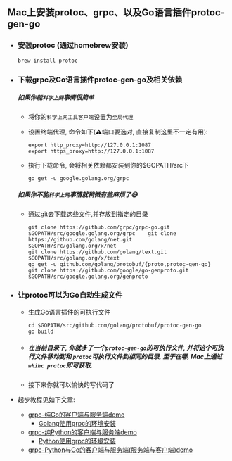 ## Mac上安装protoc、grpc、以及Go语言插件protoc-gen-go

- ### 安装protoc (通过homebrew安装)

  ```shell
  brew install protoc
  ```

- ### 下载grpc及Go语言插件protoc-gen-go及相关依赖

  ##### 如果你能`科学上网`事情很简单

  - 将你的`科学上网工具客户端`设置为`全局代理`

  - 设置终端代理, 命令如下(⚠️端口要选对, 直接复制这里不一定有用):

    ```shell
    export http_proxy=http://127.0.0.1:1087
    export https_proxy=http://127.0.0.1:1087
    ```

  - 执行下载命令, 会将相关依赖都安装到你的$GOPATH/src下

    ```shell
    go get -u google.golang.org/grpc
    ```

  ##### 如果你不能`科学上网`事情就稍微有些麻烦了😅

  - 通过git去下载这些文件,并存放到指定的目录

    ```shell
    git clone https://github.com/grpc/grpc-go.git $GOPATH/src/google.golang.org/grpc    git clone https://github.com/golang/net.git $GOPATH/src/golang.org/x/net    
    git clone https://github.com/golang/text.git $GOPATH/src/golang.org/x/text    
    go get -u github.com/golang/protobuf/{proto,protoc-gen-go}    
    git clone https://github.com/google/go-genproto.git $GOPATH/src/google.golang.org/genproto
    ```

- ### 让protoc可以为Go自动生成文件

  - 生成Go语言插件的可执行文件

    ```shell
    cd $GOPATH/src/github.com/golang/protobuf/protoc-gen-go 
    go build
    ```

  - ##### 在当前目录下, 你就多了一个`protoc-gen-go`的可执行文件, 并将这个可执行文件移动到和 `protoc`可执行文件到相同的目录, 至于在哪, Mac上通过`whihc protoc`即可获取.

  - 接下来你就可以愉快的写代码了

- 起步教程见如下文章:

  - [grpc-纯Go的客户端与服务端demo]()
    - [Golang使用grpc的环境安装](#)
  - [grpc-纯Python的客户端与服务端demo]()
    - [Python使用grpc的环境安装](../PythonDocs/GrpcEnvWithPython.md)
  - [grpc-Python与Go的客户端与服务端(服务端与客户端)demo]()